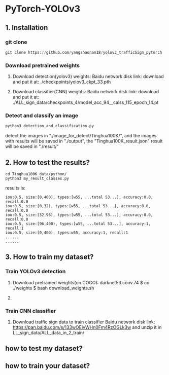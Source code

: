 # PyTorch-YOLOv3


## 1. Installation
### git clone
```python
git clone https://github.com/yangzhaonan18/yolov3_trafficSign_pytorch
```  
    
### Download pretrained weights
1. Download detection(yolov3) weights:
Baidu network disk link: 
download  and put it at: ./checkpoints/yolov3_ckpt_33.pth

2. Download classifier(CNN) weights:
Baidu network disk link:
download  and put it at: ./ALL_sign_data/checkpoints_4/model_acc_94__calss_115_epoch_14.pt

### Detect and classify an image
```python
python3 detection_and_classification.py
```
detect the images in "./image_for_detect/Tinghua100K/", 
and the images with results will be saved in "./output", the "Tinghua100K_result.json" result will be saved in "./result/"


## 2. How to test the results?
```
cd Tinghua100K_data/python/
python3 my_result_classes.py

```

results is:
```
iou:0.5, size:[0,400), types:[w55, ...total 53...], accuracy:0.0, recall:0.0
iou:0.5, size:[0,32), types:[w55, ...total 53...], accuracy:0.0, recall:0.0
iou:0.5, size:[32,96), types:[w55, ...total 53...], accuracy:0.0, recall:0.0
iou:0.5, size:[96,400), types:[w55, ...total 53...], accuracy:1, recall:1
iou:0.5, size:[0,400), types:w55, accuracy:1, recall:1
......
......
```

## 3. How to train my dataset?
### Train YOLOv3 detection
1. Download pretrained weights(on COCO): darknet53.conv.74 
$ cd ./weights
$ bash download_weights.sh

2. 

### Train CNN classifier 
1. Download traffic sign data to train classifier
Baidu network disk link: https://pan.baidu.com/s/133wOElvWHn0Fm4RzOGLk3w
and unzip it in LL_sign_data/ALL_data_in_2_train/


## how to test my dataset?

## how to train your dataset?


